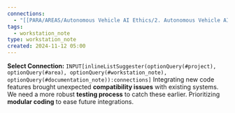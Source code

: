 ```yaml
---
connections:
  - "[[PARA/AREAS/Autonomous Vehicle AI Ethics/2. Autonomous Vehicle AI Ethics.md|2. Autonomous Vehicle AI Ethics]]"
tags:
  - workstation_note
type: workstation_note
created: 2024-11-12 05:00
---
```

**Select Connection:** `INPUT[inlineListSuggester(optionQuery(#project), optionQuery(#area), optionQuery(#workstation_note), optionQuery(#documentation_note)):connections]` 
Integrating new code features brought unexpected **compatibility issues** with existing systems. We need a more robust **testing process** to catch these earlier. Prioritizing **modular coding** to ease future integrations.